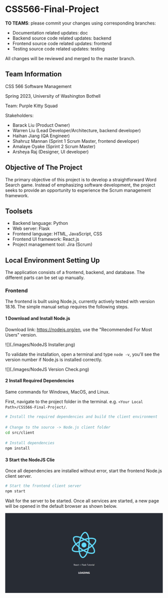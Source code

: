# CSS566-Final-Project

**TO TEAMS**: please commit your changes using corresponding branches:

- Documentation related updates: doc
- Backend source code related updates: backend
- Frontend source code related updates: frontend
- Testing source code related updates: testing

All changes will be reviewed and merged to the master branch.

## Team Information
CSS 566 Software Management

Spring 2023, University of Washington Bothell

Team: Purple Kitty Squad

Stakeholders:

- Barack Liu (Product Owner)
- Warren Liu (Lead Developer/Architecture, backend developer)
- Haihan Jiang (QA Engineer)
- Shahruz Mannan (Sprint 1 Scrum Master, frontend developer)
- Amalaye Oyake (Sprint 2 Scrum Master)
- Arsheya Raj (Designer, UI developer)

## Objective of The Project
The primary objective of this project is to develop a straightforward Word Search game. Instead of emphasizing software development, the project seeks to provide an opportunity to experience the Scrum management framework.

## Toolsets
- Backend language: Python
- Web server: Flask
- Frontend language: HTML, JavaScript, CSS
- Frontend UI framework: React.js
- Project management tool: Jira (Scrum)

## Local Environment Setting Up
The application consists of a frontend, backend, and database. The different parts can be set up manually. 

### Frontend

The frontend is built using Node.js, currently actively tested with version 18.16. The simple manual setup requires the following steps.

#### 1 Download and Install Node.js

Download link: https://nodejs.org/en, use the "Recommended For Most Users" version.

![](./images/NodeJS Installer.png)

To validate the installation, open a terminal and type `node -v`, you'll see the version number if Node.js is installed correctly.

![](./images/NodeJS Version Check.png)

#### 2 Install Required Dependencies

Same commands for Windows, MacOS, and Linux.

First, navigate to the project folder in the terminal. e.g. `<Your Local Path>/CSS566-Final-Project/`.

```bash
# Install the required dependencies and build the client environment

# Change to the source -> Node.js client folder
cd src/client

# Install dependencies
npm install
```

#### 3 Start the NodeJS Clie

Once all dependencies are installed without error, start the frontend Node.js client server.

```bash
# Start the frontend client server
npm start
```

Wait for the server to be started. Once all services are started, a new page will be opened in the default browser as shown below.

<img src="./images/NodeJS Server.png" width="1280">
